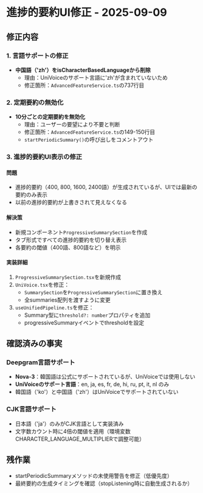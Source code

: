 # 進捗的要約UI修正 - 2025-09-09

## 修正内容

### 1. 言語サポートの修正
- **中国語（'zh'）をisCharacterBasedLanguageから削除**
  - 理由：UniVoiceのサポート言語に'zh'が含まれていないため
  - 修正箇所：`AdvancedFeatureService.ts`の737行目

### 2. 定期要約の無効化
- **10分ごとの定期要約を無効化**
  - 理由：ユーザーの要望により不要と判断
  - 修正箇所：`AdvancedFeatureService.ts`の149-150行目
  - `startPeriodicSummary()`の呼び出しをコメントアウト

### 3. 進捗的要約UI表示の修正
#### 問題
- 進捗的要約（400, 800, 1600, 2400語）が生成されているが、UIでは最新の要約のみ表示
- 以前の進捗的要約が上書きされて見えなくなる

#### 解決策
- 新規コンポーネント`ProgressiveSummarySection`を作成
- タブ形式ですべての進捗的要約を切り替え表示
- 各要約の閾値（400語、800語など）を明示

#### 実装詳細
1. `ProgressiveSummarySection.tsx`を新規作成
2. `UniVoice.tsx`を修正：
   - `SummarySection`を`ProgressiveSummarySection`に置き換え
   - 全summaries配列を渡すように変更
3. `useUnifiedPipeline.ts`を修正：
   - Summary型に`threshold?: number`プロパティを追加
   - progressiveSummaryイベントでthresholdを設定

## 確認済みの事実

### Deepgram言語サポート
- **Nova-3**：韓国語は公式にサポートされているが、UniVoiceでは使用しない
- **UniVoiceのサポート言語**：en, ja, es, fr, de, hi, ru, pt, it, nl のみ
- 韓国語（'ko'）と中国語（'zh'）はUniVoiceでサポートされていない

### CJK言語サポート
- 日本語（'ja'）のみがCJK言語として実装済み
- 文字数カウント時に4倍の閾値を適用（環境変数CHARACTER_LANGUAGE_MULTIPLIERで調整可能）

## 残作業
- startPeriodicSummaryメソッドの未使用警告を修正（低優先度）
- 最終要約の生成タイミングを確認（stopListening時に自動生成されるか）